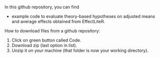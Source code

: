 
In this github repository, you can find 
- example code to evaluate theory-based hypotheses on 
  adjusted means and average effects obtained from EffectLiteR.



How to download files from a github repository:

1. Click on green button called Code.
2. Download zip (last option in list).
3. Unzip it on your machine (that folder is now your working directory).


